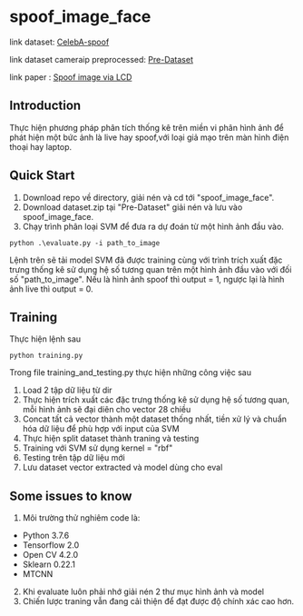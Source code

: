 # spoof_image_face
link dataset: [CelebA-spoof](https://pan.baidu.com/s/12qe13-jFJ9pE-_E3iSZtkw#list/path=%2F)

link dataset cameraip preprocessed: [Pre-Dataset](https://drive.google.com/drive/u/0/folders/17nBKBWs-A5mcee04rkBjFexA_wEjtLjU)

link paper : [Spoof image via LCD](http://www.gipsa-lab.fr/~kai.wang/papers/report_recap4n6.pdf)
## Introduction

Thực hiện phương pháp phân tích thống kê trên miền vi phân hình ảnh để phát hiện một bức ảnh là live hay spoof,với loại giả mạo trên màn hình điện thoại hay laptop.

## Quick Start

1. Download repo về directory, giải nén và cd tới "spoof_image_face".
2. Download dataset.zip tại "Pre-Dataset" giải nén và lưu vào spoof_image_face.
3. Chạy trình phân loại SVM để đưa ra dự đoán từ một hình ảnh đầu vào.

``
python .\evaluate.py -i path_to_image
``

Lệnh trên sẽ tải model SVM đã được training cùng với trình trích xuất đặc trưng thống kê sử dụng hệ số tương quan trên một hình ảnh đầu vào với đối số "path_to_image". Nếu là hình ảnh spoof thì output = 1, ngược lại là hình ảnh live thì output = 0.

## Training

Thực hiện lệnh sau

```
python training.py
```
Trong file training_and_testing.py thực hiện những công việc sau

1. Load 2 tập dữ liệu từ dir
2. Thực hiện trích xuất các đặc trưng thống kê sử dụng hệ số tương quan, mỗi hình ảnh sẽ đại diên cho vector 28 chiều
3. Concat tất cả vector thành một dataset thống nhất, tiền xử lý và chuẩn hóa dữ liệu để phù hợp với input của SVM
4. Thực hiện split dataset thành traning và testing
5. Training với SVM sử dụng kernel = "rbf"
6. Testing trên tập dữ liệu mới
7. Lưu dataset vector extracted và model dùng cho eval

## Some issues to know

1. Môi trường thử nghiêm code là:
  - Python 3.7.6
  - Tensorflow 2.0
  - Open CV 4.2.0
  - Sklearn 0.22.1
  - MTCNN
 2. Khi evaluate luôn phải nhớ giải nén 2 thư mục hình ảnh và model
 3. Chiến lược traning vẫn đang cải thiện để đạt được độ chính xác cao hơn.
